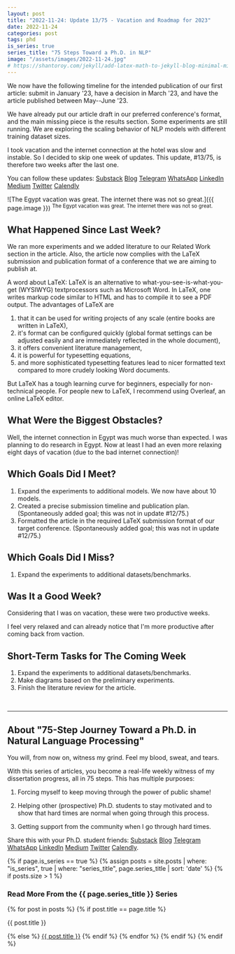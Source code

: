 ```yaml
---
layout: post
title: "2022-11-24: Update 13/75 - Vacation and Roadmap for 2023"
date: 2022-11-24
categories: post
tags: phd
is_series: true
series_title: "75 Steps Toward a Ph.D. in NLP"
image: "/assets/images/2022-11-24.jpg"
# https://shantoroy.com/jekyll/add-latex-math-to-jekyll-blog-minimal-mistakes/
---
```

<script type="text/javascript" async
    src="https://cdnjs.cloudflare.com/ajax/libs/mathjax/2.7.6/MathJax.js?config=TeX-MML-AM_CHTML">
</script>

<script type="text/x-mathjax-config">
    MathJax.Hub.Config({
        extensions: ["tex2jax.js"],
        jax: ["input/TeX", "output/HTML-CSS"],
        tex2jax: {
        inlineMath: [ ['$','$'], ["\\(","\\)"] ],
        displayMath: [ ['$$','$$'], ["\\[","\\]"] ],
        processEscapes: true
        },
        "HTML-CSS": { availableFonts: ["TeX"] }
    });
</script>

We now have the following timeline for the intended publication of our first article: submit in January '23, have a decision in March '23, and have the article published between May--June '23.

We have already put our article draft in our preferred conference's format, and the main missing piece is the results section. Some experiments are still running. We are exploring the scaling behavior of NLP models with different training dataset sizes.

I took vacation and the internet connection at the hotel was slow and instable. So I decided to skip one week of updates. This update, #13/75, is therefore two weeks after the last one.

You can follow these updates: [Substack](https://nlpjourney.substack.com/) [Blog](https://janspoerer.github.io/phdstudies/) [Telegram](https://t.me/+gmkAaVlKPh4xZTky) [WhatsApp](https://chat.whatsapp.com/F6901LMMJWIGlxrahkgBcq) [LinkedIn](https://www.linkedin.com/in/janspoerer/) [Medium](https://medium.com/@janspoerer/about) [Twitter](https://twitter.com/JanSpoerer) [Calendly](https://calendly.com/janspoerer/60m-private)

![The Egypt vacation was great. The internet there was not so great.]({{ page.image }})
<sup>The Egypt vacation was great. The internet there was not so great.</sup>

## What Happened Since Last Week?

We ran more experiments and we added literature to our Related Work section in the article. Also, the article now complies with the LaTeX submission and publication format of a conference that we are aiming to publish at.

A word about LaTeX: LaTeX is an alternative to what-you-see-is-what-you-get (WYSIWYG) textprocessors such as Microsoft Word. In LaTeX, one writes markup code similar to HTML and has to compile it to see a PDF output. The advantages of LaTeX are

<ol>
  <li>that it can be used for writing projects of any scale (entire books are written in LaTeX),</li>
  <li>it's format can be configured quickly (global format settings can be adjusted easily and are immediately reflected in the whole document),</li>
  <li>it offers convenient literature management,</li>
  <li>it is powerful for typesetting equations,</li>
  <li>and more sophisticated typesetting features lead to nicer formatted text compared to more crudely looking Word documents.</li>
</ol>

But LaTeX has a tough learning curve for beginners, especially for non-technical people. For people new to LaTeX, I recommend using Overleaf, an online LaTeX editor.

## What Were the Biggest Obstacles?

Well, the internet connection in Egypt was much worse than expected. I was planning to do research in Egypt. Now at least I had an even more relaxing eight days of vacation (due to the bad internet connection)!

## Which Goals Did I Meet?

<ol>
  <li>Expand the experiments to additional models. We now have about 10 models.
  </li>
  <li>Created a precise submission timeline and publication plan. (Spontaneously added goal; this was not in update #12/75.)
  </li>
  <li>Formatted the article in the required LaTeX submission format of our target conference. (Spontaneously added goal; this was not in update #12/75.)
  </li>
</ol>

## Which Goals Did I Miss?

<ol>
  <li>Expand the experiments to additional datasets/benchmarks.</li>
</ol>

## Was It a Good Week?

Considering that I was on vacation, these were two productive weeks.

I feel very relaxed and can already notice that I'm more productive after coming back from vaction.

## Short-Term Tasks for The Coming Week

<ol>
  <li>Expand the experiments to additional datasets/benchmarks.</li>
  <li>Make diagrams based on the preliminary experiments.</li>
  <li>Finish the literature review for the article.</li>
</ol>

<br>

____________________________________

## About "75-Step Journey Toward a Ph.D. in Natural Language Processing"

You will, from now on, witness my grind. Feel my blood, sweat, and tears.

With this series of articles, you become a real-life weekly witness of my dissertation progress, all in 75 steps. This has multiple purposes:

1) Forcing myself to keep moving through the power of public shame!

2) Helping other (prospective) Ph.D. students to stay motivated and to show that hard times are normal when going through this process.

3) Getting support from the community when I go through hard times.

Share this with your Ph.D. student friends: [Substack](https://nlpjourney.substack.com/) [Blog](https://janspoerer.github.io/phdstudies/) [Telegram](https://t.me/+gmkAaVlKPh4xZTky) [WhatsApp](https://chat.whatsapp.com/F6901LMMJWIGlxrahkgBcq) [LinkedIn](https://www.linkedin.com/in/janspoerer/) [Medium](https://medium.com/@janspoerer/about) [Twitter](https://twitter.com/JanSpoerer) [Calendly](https://calendly.com/janspoerer/60m-private).

{% if page.is_series == true %}
    {% assign posts = site.posts | where: "is_series", true | where: "series_title", page.series_title | sort: 'date' %}
    {% if posts.size > 1 %}

<h3 class="text-success p-3 pb-0">Read More From the {{ page.series_title }} Series</h3>
        {% for post in posts %}
                {% if post.title == page.title %}
<p class="nav-link bullet-pointer mb-0">{{ post.title }}</p>
                {% else %}
<a class="nav-link bullet-hash" href="{{ post.url }}">{{ post.title }}</a>
                {% endif %}
        {% endfor %}
    {% endif %}
{% endif %}

